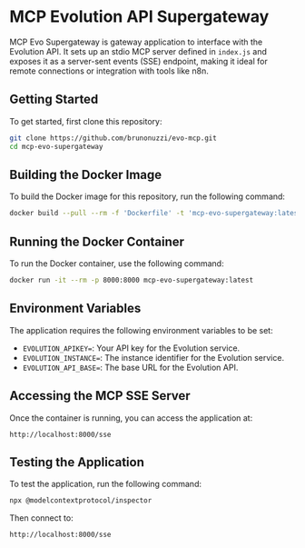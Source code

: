 # MCP Evolution API Supergateway

MCP Evo Supergateway is gateway application to interface with the Evolution API. 
It sets up an stdio MCP server defined in `index.js` and exposes it as a server-sent events (SSE) endpoint, making it ideal for remote connections or integration with tools like n8n.

## Getting Started
To get started, first clone this repository:
```bash
git clone https://github.com/brunonuzzi/evo-mcp.git
cd mcp-evo-supergateway
```

## Building the Docker Image
To build the Docker image for this repository, run the following command:
```bash
docker build --pull --rm -f 'Dockerfile' -t 'mcp-evo-supergateway:latest' '.'
```

## Running the Docker Container
To run the Docker container, use the following command:
```bash
docker run -it --rm -p 8000:8000 mcp-evo-supergateway:latest
```

## Environment Variables
The application requires the following environment variables to be set:
- `EVOLUTION_APIKEY=`: Your API key for the Evolution service.
- `EVOLUTION_INSTANCE=`: The instance identifier for the Evolution service.
- `EVOLUTION_API_BASE=`: The base URL for the Evolution API.

## Accessing the MCP SSE Server
Once the container is running, you can access the application at:
```
http://localhost:8000/sse
```

## Testing the Application
To test the application, run the following command:
```bash
npx @modelcontextprotocol/inspector
```
Then connect to:
```
http://localhost:8000/sse
```
